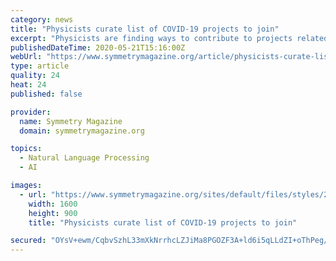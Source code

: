 ```yaml
---
category: news
title: "Physicists curate list of COVID-19 projects to join"
excerpt: "Physicists are finding ways to contribute to projects related to epidemiology, diagnosis, treatment, supporting healthcare systems, and studying public sentiment."
publishedDateTime: 2020-05-21T15:16:00Z
webUrl: "https://www.symmetrymagazine.org/article/physicists-curate-list-of-covid-19-projects-to-join"
type: article
quality: 24
heat: 24
published: false

provider:
  name: Symmetry Magazine
  domain: symmetrymagazine.org

topics:
  - Natural Language Processing
  - AI

images:
  - url: "https://www.symmetrymagazine.org/sites/default/files/styles/2015_hero/public/images/standard/Header_COVID-19_projects.jpg?itok=t8oVMmSL"
    width: 1600
    height: 900
    title: "Physicists curate list of COVID-19 projects to join"

secured: "OYsV+ewm/CqbvSzhL33mXkNrrhcLZJiMa8PGOZF3A+ld6i5qLLdZI+oThPeg/wzwhucpbVW3sorPvFvGq6lfVtcectZkwY11/zpCp4TAUMJzWBq85eKddAXGCoeaJuBLF61zhb8ZYss+yeh5PpUydJVAvBdqSFmMwI7eBaRhAJJlf1365lTtdl8aPe0jbXIJVzo86yXparHttax7s2HGO4/drpNnGw2VbGnF4wvtFet49II0GfKaP+x0h4MCE0Wf1q9xUYdllcUUJZWBt5/zjzlr4nQEHNajdhD3KO9GeNjkrzMw0FNd5Rr9+J1J/0mStqvt1iOW0dw7Sl9vwt20lRNIrtYFZX2WIWw9Q9GEkJ0lR7jFbrMTGpA1TzqAd4HPGkNTUgSNVk+j4RxQX6dwve+IFPmiANnR0wSJm2r477q4PR5C6/lJ3GI41MNGblep9ahZhA0CLSf6J/ZR84+Yw6Fg1uWpShOhUAmmw2BGH1M=;cP47x9zdxqMZZVcpiiY7RQ=="
---
```


